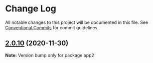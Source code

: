 # Change Log

All notable changes to this project will be documented in this file.
See [Conventional Commits](https://conventionalcommits.org) for commit guidelines.

## [2.0.10](https://github.com/alexsaker/test-lerna/compare/v2.0.7...v2.0.10) (2020-11-30)

**Note:** Version bump only for package app2
